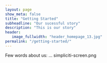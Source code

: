 ```yaml
---
layout: page
show_meta: false
title: "Getting Started"
subheadline: "Our sucessful story"
description: "This is our story"
header:
   image_fullwidth: "header_homepage_13.jpg"
permalink: "/getting-started/"
---
```

Few words about us:
...
simpliciti-screen.png
